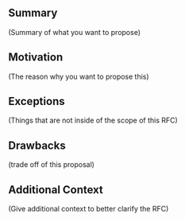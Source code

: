 ## Summary

(Summary of what you want to propose)

## Motivation

(The reason why you want to propose this)

## Exceptions

(Things that are not inside of the scope of this RFC)

## Drawbacks

(trade off of this proposal)

## Additional Context

(Give additional context to better clarify the RFC)
